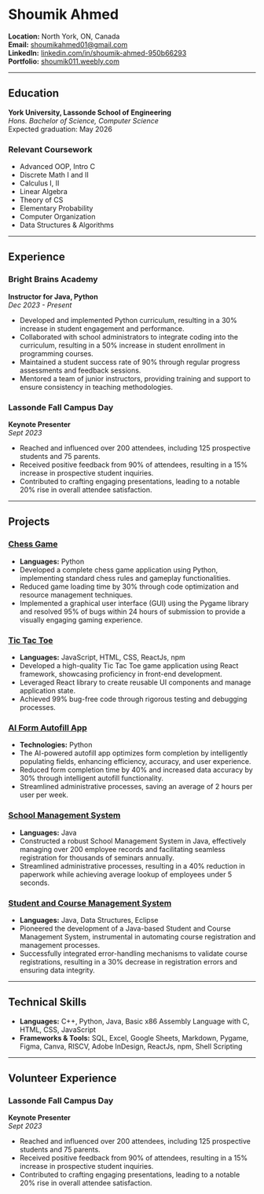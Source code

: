 # Shoumik Ahmed

**Location:** North York, ON, Canada  
**Email:** shoumikahmed01@gmail.com  
**LinkedIn:** [linkedin.com/in/shoumik-ahmed-950b66293](https://www.linkedin.com/in/shoumik-ahmed-950b66293/)  
**Portfolio:** [shoumik011.weebly.com](https://shoumik011.weebly.com/)  

---

## Education

**York University, Lassonde School of Engineering**  
*Hons. Bachelor of Science, Computer Science*  
Expected graduation: May 2026  

### Relevant Coursework
- Advanced OOP, Intro C
- Discrete Math I and II
- Calculus I, II
- Linear Algebra
- Theory of CS
- Elementary Probability
- Computer Organization
- Data Structures & Algorithms

---

## Experience

### Bright Brains Academy
**Instructor for Java, Python**  
*Dec 2023 - Present*  
- Developed and implemented Python curriculum, resulting in a 30% increase in student engagement and performance.
- Collaborated with school administrators to integrate coding into the curriculum, resulting in a 50% increase in student enrollment in programming courses.
- Maintained a student success rate of 90% through regular progress assessments and feedback sessions.
- Mentored a team of junior instructors, providing training and support to ensure consistency in teaching methodologies.

### Lassonde Fall Campus Day
**Keynote Presenter**  
*Sept 2023*  
- Reached and influenced over 200 attendees, including 125 prospective students and 75 parents.
- Received positive feedback from 90% of attendees, resulting in a 15% increase in prospective student inquiries.
- Contributed to crafting engaging presentations, leading to a notable 20% rise in overall attendee satisfaction.

---

## Projects

### [Chess Game](https://github.com/shoumik011/Chess-game)
- **Languages:** Python
- Developed a complete chess game application using Python, implementing standard chess rules and gameplay functionalities.
- Reduced game loading time by 30% through code optimization and resource management techniques.
- Implemented a graphical user interface (GUI) using the Pygame library and resolved 95% of bugs within 24 hours of submission to provide a visually engaging gaming experience.

### [Tic Tac Toe](https://github.com/shoumik011/TicTacToe-Project)
- **Languages:** JavaScript, HTML, CSS, ReactJs, npm
- Developed a high-quality Tic Tac Toe game application using React framework, showcasing proficiency in front-end development.
- Leveraged React library to create reusable UI components and manage application state.
- Achieved 99% bug-free code through rigorous testing and debugging processes.

### [AI Form Autofill App](https://docs.google.com/presentation/d/1a8LEFhxny9qdMVio7f8PluFQK1Y4SDimWOEMAx21ZZA/edit?usp=sharing)
- **Technologies:** Python
- The AI-powered autofill app optimizes form completion by intelligently populating fields, enhancing efficiency, accuracy, and user experience.
- Reduced form completion time by 40% and increased data accuracy by 30% through intelligent autofill functionality.
- Streamlined administrative processes, saving an average of 2 hours per user per week.

### [School Management System](https://github.com/shoumik011/SchoolManager)
- **Languages:** Java
- Constructed a robust School Management System in Java, effectively managing over 200 employee records and facilitating seamless registration for thousands of seminars annually.
- Streamlined administrative processes, resulting in a 40% reduction in paperwork while achieving average lookup of employees under 5 seconds.

### [Student and Course Management System](https://github.com/shoumik011/Student-and-Course-Management-System)
- **Languages:** Java, Data Structures, Eclipse
- Pioneered the development of a Java-based Student and Course Management System, instrumental in automating course registration and management processes.
- Successfully integrated error-handling mechanisms to validate course registrations, resulting in a 30% decrease in registration errors and ensuring data integrity.

---

## Technical Skills
- **Languages:** C++, Python, Java, Basic x86 Assembly Language with C, HTML, CSS, JavaScript
- **Frameworks & Tools:** SQL, Excel, Google Sheets, Markdown, Pygame, Figma, Canva, RISCV, Adobe InDesign, ReactJs, npm, Shell Scripting

---

## Volunteer Experience

### Lassonde Fall Campus Day
**Keynote Presenter**  
*Sept 2023*  
- Reached and influenced over 200 attendees, including 125 prospective students and 75 parents.
- Received positive feedback from 90% of attendees, resulting in a 15% increase in prospective student inquiries.
- Contributed to crafting engaging presentations, leading to a notable 20% rise in overall attendee satisfaction.

<!--
**shoumik011/shoumik011** is a ✨ _special_ ✨ repository because its `README.md` (this file) appears on your GitHub profile.

Here are some ideas to get you started:

- 🔭 I’m currently working on ...
- 🌱 I’m currently learning ...
- 👯 I’m looking to collaborate on ...
- 🤔 I’m looking for help with ...
- 💬 Ask me about ...
- 📫 How to reach me: ...
- 😄 Pronouns: ...
- ⚡ Fun fact: ...
-->
